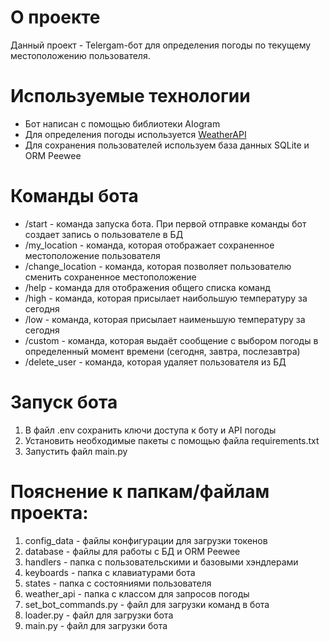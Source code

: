 # О проекте
Данный проект - Telergam-бот для определения погоды по текущему местоположению пользователя.

# Используемые технологии

+ Бот написан с помощью библиотеки AIogram
+ Для определения погоды используется [WeatherAPI](https://www.weatherapi.com/)
+ Для сохранения пользователей используем база данных SQLite и ORM Peewee

# Команды бота

+ /start - команда запуска бота. При первой отправке команды бот создает запись о пользователе в БД
+ /my_location - команда, которая отображает сохраненное местоположение пользователя
+ /change_location - команда, которая позволяет пользователю сменить сохраненное местоположение
+ /help - команда для отображения общего списка команд
+ /high - команда, которая присылает наибольшую температуру за сегодня
+ /low - команда, которая присылает наименьшую температуру за сегодня
+ /custom - команда, которая выдаёт сообщение с выбором погоды в определенный момент времени (сегодня, завтра, послезавтра)
+ /delete_user - команда, которая удаляет пользователя из БД

# Запуск бота

1. В файл .env сохранить ключи доступа к боту и API погоды
2. Установить необходимые пакеты с помощью файла requirements.txt
3. Запустить файл main.py

# Пояснение к папкам/файлам проекта:

1. config_data - файлы конфигурации для загрузки токенов
2. database - файлы для работы с БД и ORM Peewee
3. handlers - папка с пользовательскими и базовыми хэндлерами
4. keyboards - папка с клавиатурами бота
5. states - папка с состояниями пользователя
6. weather_api - папка с классом для запросов погоды
7. set_bot_commands.py - файл для загрузки команд в бота
8. loader.py - файл для загрузки бота
9. main.py - файл для загрузки бота
